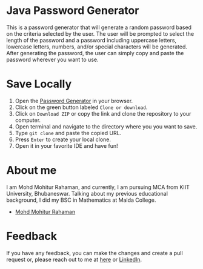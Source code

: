 # Java Password Generator
This is a password generator that will generate a random password based on the criteria selected by the user. The user will be prompted to select the length of the password and a password including uppercase letters, lowercase letters, numbers, and/or special characters will be generated. After generating the password, the user can simply copy and paste the password wherever you want to use.

# Save Locally
1. Open the [Password Generator](#https://github.com/Mohitur669/Random-Password-Generator) in your browser.
2. Click on the green button labeled `Clone or download`.
3. Click on `Download ZIP` or copy the link and clone the repository to your computer.
4. Open terminal and navigate to the directory where you you want to save.
5. Type `git clone` and paste the copied URL.
6. Press `Enter` to create your local clone.
7. Open it in your favorite IDE and have fun!

# About me
I am Mohd Mohitur Rahaman, and currently, I am pursuing MCA from KIIT University, Bhubaneswar. Talking about my previous educational background, I did my BSC in Mathematics at Malda College.

- [Mohd Mohitur Rahaman](https://linktr.ee/mohitur)

# Feedback
If you have any feedback, you can make the changes and create a pull request or, please reach out to me at [here](mohitur669@gmail.com) or [LinkedIn](https://www.linkedin.com/in/mohitur02).
